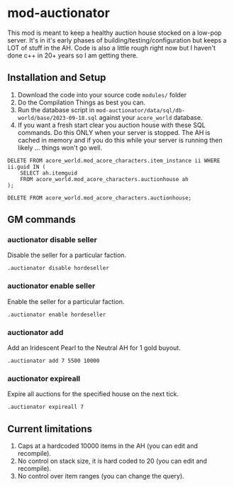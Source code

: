 # mod-auctionator

This mod is meant to keep a healthy auction house stocked on a low-pop server. It's in it's early phases of building/testing/configuration but keeps a LOT of stuff in the AH. Code is also a little rough right now but I haven't done c++ in 20+ years so I am getting there.

## Installation and Setup

1. Download the code into your source code `modules/` folder
2. Do the Compilation Things as best you can.
3. Run the database script in `mod-auctionator/data/sql/db-world/base/2023-09-18.sql` against your `acore_world` database.
4. If you want a fresh start clear you auction house with these SQL commands. Do this ONLY when your server is stopped. The AH is cached in memory and if you do this while your server is running then likely ... things won't go well. 

```
DELETE FROM acore_world.mod_acore_characters.item_instance ii WHERE ii.guid IN (
	SELECT ah.itemguid
	FROM acore_world.mod_acore_characters.auctionhouse ah
);

DELETE FROM acore_world.mod_acore_characters.auctionhouse;
```

## GM commands

### auctionator disable <faction>seller

Disable the seller for a particular faction.

```
.auctionator disable hordeseller
```

### auctionator enable <faction>seller

Enable the seller for a particular faction.

```
.auctionator enable hordeseller
```

### auctionator add <houseid> <itemid> <price>

Add an Iridescent Pearl to the Neutral AH for 1 gold buyout.

```
.auctionator add 7 5500 10000
```

### auctionator expireall <houseid>

Expire all auctions for the specified house on the next tick.

```
.auctionator expireall 7
```

## Current limitations

1. Caps at a hardcoded 10000 items in the AH (you can edit and recompile).
2. No control on stack size, it is hard coded to 20 (you can edit and recompile).
3. No control over item ranges (you can change the query).